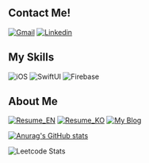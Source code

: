 ## Contact Me!
[![Gmail](https://img.shields.io/badge/stevehonggg@gmail.com-EA4335?style=flat-square&logo=Gmail&logoColor=white)](mailto:stevehonggg@gmail.com)  [![Linkedin](https://img.shields.io/badge/Seongbeom%20Hong-0A66C2?style=flat-square&logo=LinkedIn&logoColor=white)](https://www.linkedin.com/in/seongbeom-hong-38b543226)

## My Skills
![iOS](https://img.shields.io/badge/iOS-000000?style=flat-square&logo=iOS&logoColor=white) ![SwiftUI](https://img.shields.io/badge/SwiftUI-64DADA?style=flat-square&logo=Swift&logoColor=black) ![Firebase](https://img.shields.io/badge/Firebase-FFCA28?style=flat-square&logo=Firebase&logoColor=black)

## About Me
[![Resume_EN](https://img.shields.io/badge/Resume_EN-6078FF?style=flat-square&logo=ReadMe&logoColor=white)](https://stevehongdev.notion.site/Hi-I-m-Seongbeom-Hong-d5bb0df9adf2402db3e31e6ee90fadb2?pvs=4)  [![Resume_KO](https://img.shields.io/badge/Resume_KO-6078FF?style=flat-square&logo=ReadMe&logoColor=white)](https://stevehongdev.notion.site/9aae6024ac6242e8bd19570e3c71c2db?pvs=4)  [![My Blog](https://img.shields.io/badge/My_Blog-20C997?style=flat-square&logo=Velog&logoColor=white)](https://velog.io/@stevehonggg/posts)
  
[![Anurag's GitHub stats](https://github-readme-stats-git-masterrstaa-rickstaa.vercel.app/api?username=SteveHongDev)](https://github.com/anuraghazra/github-readme-stats)

![Leetcode Stats](https://leetcard.jacoblin.cool/SteveHongDev)
